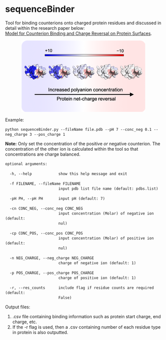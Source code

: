 # sequenceBinder
Tool for binding counterions onto charged protein residues and discussed in detail within the research paper below:  
[Model for Counterion Binding and Charge Reversal on Protein Surfaces](https://doi-org.manchester.idm.oclc.org/10.1021/acs.molpharmaceut.9b01047).

<p align="center">
<img src="https://github.com/jkalayan/sequenceBinder/blob/master/abstract_image5.png" width="400">
</p>

Example: 
```
python sequenceBinder.py --fileName file.pdb --pH 7 --conc_neg 0.1 --neg_charge 3 --pos_charge 1
``` 
**Note:** Only set the concentration of the positive *or* negative counterion. The concentration of the other ion is calculated within the tool so that concentrations are charge balanced.

```
optional arguments:

  -h, --help            show this help message and exit
  
  -f FILENAME, --fileName FILENAME
                        input pdb list file name (default: pdbs.list)
                        
  -pH PH, --pH PH       input pH (default: 7)
  
  -cn CONC_NEG, --conc_neg CONC_NEG
                        input concentration (Molar) of negative ion (default:
                        nul)
                        
  -cp CONC_POS, --conc_pos CONC_POS
                        input concentration (Molar) of positive ion (default:
                        nul)
                        
  -n NEG_CHARGE, --neg_charge NEG_CHARGE
                        charge of negative ion (default: 1)
                        
  -p POS_CHARGE, --pos_charge POS_CHARGE
                        charge of positive ion (default: 1)
                        
  -r, --res_counts      include flag if residue counts are required (default:
                        False)
```

Output files:
1. .csv file containing binding information such as protein start charge, end charge, etc.
2. If the -r flag is used, then a .csv containing number of each residue type in protein is also outputted.
